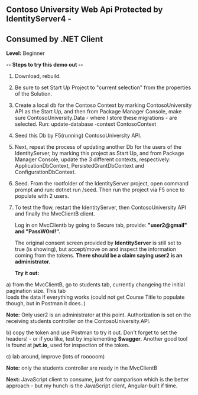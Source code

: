## Contoso University Web Api Protected by IdentityServer4 - ##
## Consumed by .NET Client ##

**Level:** Beginner

**-- Steps to try this demo out --** 

1. Download, rebuild.
2. Be sure to set Start Up Project to "current selection" from the properties
    of the Solution.
3. Create a local db for the Contoso Context by marking ContosoUniversity API as the
    Start Up, and then from Package Manager Console, make sure ContosoUniversity.Data - where
    I store these migrations - are selected. Run: update-database -context ContosoContext
   
4. Seed this Db by F5(running) ContosoUniversity API.

5. Next, repeat the process of updating another Db for the users of the IdentityServer, by marking
   this project as Start Up, and from Package Manager Console, update the 3 different contexts,
   respectively:  ApplicationDbContext, PersistedGrantDbContext and ConfigurationDbContext.

6. Seed. From the rootfolder of the IdentityServer project, open command prompt and run: 
   dotnet run /seed. 
   Then run the project via F5 once to populate with 2 users. 

7. To test the flow, restart the IdentityServer, then ContosoUniversity API and finally 
    the MvcClientB client. 
   
   Log in on MvcClientb by going to Secure tab, provide: **"user2@gmail" and "PassW0rd!".** 
    
   The original consent screen provided by **IdentityServer** is still set to true (is showing), 
   but accept/move on and inspect the information coming from the tokens.
   **There should be a claim saying user2 is an administrator.**

   **Try it out:** 	
 
  a) from the MvcClientB, go to students tab, currently changeing the initial pagination size. This tab      
     loads the data if everything works (could not get Course Title to populate though, but in Postman
     it does..)

   **Note:** Only user2 is an administrator at this point. Authorization is set on the receiving students
     controller on the ContosoUniversity.API.

  b) copy the token and use Postman to try it out. Don't forget to set the headers!
      - or if you like, test by implementing **Swagger.** Another good tool is found at **jwt.io**, used for
     inspection of the token.
   
  c) lab around, improve (lots of rooooom)


**Note:** only the students controller are ready in the MvcClientB

**Next:** JavaScript client to consume, just for comparison which is the better approach - but my hunch is the JavaScript client, Angular-built if time.

